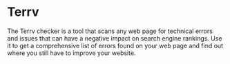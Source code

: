 # Terrv
The Terrv checker is a tool that scans any web page for technical errors and issues that can have a negative impact on search engine rankings. Use it to get a comprehensive list of errors found on your web page and find out where you still have to improve your website.
